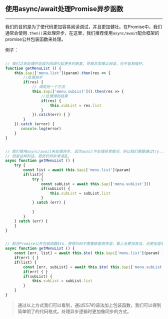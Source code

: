 ## 使用async/await处理Promise异步函数
---
我们的目的是为了使代码更加容易阅读调试，并且更加健壮。在Promise中，我们通常会使用```.then()```来处理异步，在这里，我们推荐使用```async/await```配合框架的promise公共包装函数来处理。

例子：
```javascript

// 我们之前处理时会因为回调引起更多的嵌套，导致非常难以阅读，也不容易维护。
function getMenuList () {
    this.$api['menu.list'](param).then(res => {
        //处理异步
        if(res) {
            // 调用另一个方法
            this.$api['menu.subList']().then(res => {
                //处理得到结果
                if(res) {
                    this.subList = res.list
                }
            }).catch(err) { }
        }
    }).catch (error) {
       console.log(error)
    }
}


// 我们使用async/await来处理异步, 因为await不处理异常情况，所以我们需要通过try...catch方式来处理异常。
// 但是这样的话，感觉仍然非常凌乱。
async function getMenuList () {
    try {
        const list = await this.$api['menu.list'](param)
        if(list){
            try {
                const subList = await this.$api['menu.subList']()
                if(subList) {
                    this.subList = subList.list
                }
            } catch (err) {
            
            }
        }
    } catch (err) {
    }
}


// 配合Promise公共包装函数$to，使得代码不需要嵌套很多层，看上去更加简洁，也更加容易阅读。
async function getMenuList () {
    const [err, list] = await this.$to( this.$api['menu.list'](param) )
    if(err) { }
    if(list) {
        const [err, subList] = await this.$to( this.$api['menu.subList']() )
        if(err) { }
        if(subList) {
            this.subList = subList.list
        }
    }
}

```

> 通过以上方式我们可以看到，通过ES7的语法加上包装函数，我们可以得到简单明了的代码格式。处理异步逻辑时更加像同步的方式。